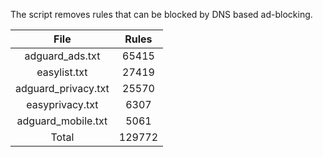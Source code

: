 The script removes rules that can be blocked by DNS based ad-blocking.


| File | Rules |
|:----:|:-----:|
| adguard_ads.txt | 65415 |
| easylist.txt | 27419 |
| adguard_privacy.txt | 25570 |
| easyprivacy.txt | 6307 |
| adguard_mobile.txt | 5061 |
| Total | 129772 |